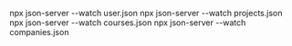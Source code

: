 npx json-server --watch user.json
npx json-server --watch projects.json
npx json-server --watch courses.json
npx json-server --watch companies.json